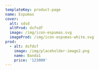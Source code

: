 ```yaml
---
templateKey: product-page
name: Espumas
cover:
  alt: sdsd
  altProd: dsfsdf
  image: /img/icon-espumas.svg
  imageProd: /img/icon-espumas-white.svg
prod:
  - alt: dsfdsf
    image: /img/placeholder-image2.png
    name: Banda1
    price: '123000'
---
```


